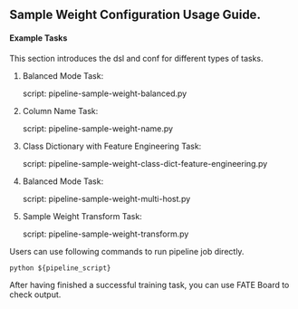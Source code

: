 ## Sample Weight Configuration Usage Guide.

#### Example Tasks

This section introduces the dsl and conf for different types of tasks.


1. Balanced Mode Task:

    script: pipeline-sample-weight-balanced.py

2. Column Name Task:

    script: pipeline-sample-weight-name.py

3. Class Dictionary with Feature Engineering Task:

    script: pipeline-sample-weight-class-dict-feature-engineering.py

4. Balanced Mode Task:

    script: pipeline-sample-weight-multi-host.py

5. Sample Weight Transform Task:

    script: pipeline-sample-weight-transform.py

Users can use following commands to run pipeline job directly.

    python ${pipeline_script}

After having finished a successful training task, you can use FATE Board to check output. 